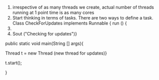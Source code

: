 1. irrespective of as many threads we create, actual number of threads running at 1 point time is as many cores
2. Start thinking in terms of tasks. There are two ways to define a task.
 Class CheckForUpdates implements Runnable { run () {
3. 
4. Sout ("Checking for updates")}

public static void main(String [] args){

Thread t = new Thread (new thread for updates)}

t.start();



}
